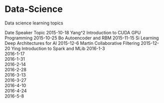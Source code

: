 # Data-Science
Data science learning topics

Date	    Speaker   	Topic
2015-10-18	Yang^2	Introduction to CUDA GPU Programming
2015-10-25	Bo	Autoencoder and RBM
2015-11-15	Si	Learning Deep Architectures for AI
2015-12-6	Martin	Collaborative Filtering
2015-12-20	Ying	Introduction to Spark and MLib
2016-1-3		
2016-1-17		
2016-1-31		
2016-2-14		
2016-2-28		
2016-3-13		
2016-3-27		
2016-4-10		
2016-4-24		
2016-5-8		
